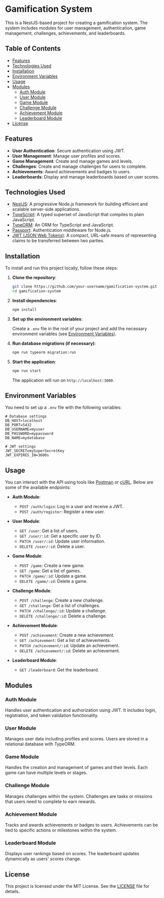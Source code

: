# Gamification System

This is a NestJS-based project for creating a gamification system. The system includes modules for user management, authentication, game management, challenges, achievements, and leaderboards.

## Table of Contents

- [Features](#features)
- [Technologies Used](#technologies-used)
- [Installation](#installation)
- [Environment Variables](#environment-variables)
- [Usage](#usage)
- [Modules](#modules)
  - [Auth Module](#auth-module)
  - [User Module](#user-module)
  - [Game Module](#game-module)
  - [Challenge Module](#challenge-module)
  - [Achievement Module](#achievement-module)
  - [Leaderboard Module](#leaderboard-module)
- [License](#license)

## Features

- **User Authentication**: Secure authentication using JWT.
- **User Management**: Manage user profiles and scores.
- **Game Management**: Create and manage games and levels.
- **Challenges**: Create and manage challenges for users to complete.
- **Achievements**: Award achievements and badges to users.
- **Leaderboards**: Display and manage leaderboards based on user scores.

## Technologies Used

- [NestJS](https://nestjs.com/): A progressive Node.js framework for building efficient and scalable server-side applications.
- [TypeScript](https://www.typescriptlang.org/): A typed superset of JavaScript that compiles to plain JavaScript.
- [TypeORM](https://typeorm.io/): An ORM for TypeScript and JavaScript.
- [Passport](http://www.passportjs.org/): Authentication middleware for Node.js.
- [JWT (JSON Web Tokens)](https://jwt.io/): A compact, URL-safe means of representing claims to be transferred between two parties.

## Installation

To install and run this project locally, follow these steps:

1. **Clone the repository**:

   ```bash
   git clone https://github.com/your-username/gamification-system.git
   cd gamification-system
   ```

2. **Install dependencies**:

   ```bash
   npm install
   ```

3. **Set up the environment variables**:

   Create a `.env` file in the root of your project and add the necessary environment variables (see [Environment Variables](#environment-variables)).

4. **Run database migrations (if necessary)**:

   ```bash
   npm run typeorm migration:run
   ```

5. **Start the application**:

   ```bash
   npm run start
   ```

   The application will run on `http://localhost:3000`.

## Environment Variables

You need to set up a `.env` file with the following variables:

```plaintext
# Database settings
DB_HOST=localhost
DB_PORT=5432
DB_USERNAME=myuser
DB_PASSWORD=mypassword
DB_NAME=mydatabase

# JWT settings
JWT_SECRET=mySuperSecretKey
JWT_EXPIRES_IN=3600s
```

## Usage

You can interact with the API using tools like [Postman](https://www.postman.com/) or [cURL](https://curl.se/). Below are some of the available endpoints:

- **Auth Module**:

  - `POST /auth/login`: Log in a user and receive a JWT.
  - `POST /auth/register`: Register a new user.

- **User Module**:

  - `GET /user`: Get a list of users.
  - `GET /user/:id`: Get a specific user by ID.
  - `PATCH /user/:id`: Update user information.
  - `DELETE /user/:id`: Delete a user.

- **Game Module**:

  - `POST /game`: Create a new game.
  - `GET /game`: Get a list of games.
  - `PATCH /game/:id`: Update a game.
  - `DELETE /game/:id`: Delete a game.

- **Challenge Module**:

  - `POST /challenge`: Create a new challenge.
  - `GET /challenge`: Get a list of challenges.
  - `PATCH /challenge/:id`: Update a challenge.
  - `DELETE /challenge/:id`: Delete a challenge.

- **Achievement Module**:

  - `POST /achievement`: Create a new achievement.
  - `GET /achievement`: Get a list of achievements.
  - `PATCH /achievement/:id`: Update an achievement.
  - `DELETE /achievement/:id`: Delete an achievement.

- **Leaderboard Module**:
  - `GET /leaderboard`: Get the leaderboard.

## Modules

### Auth Module

Handles user authentication and authorization using JWT. It includes login, registration, and token validation functionality.

### User Module

Manages user data including profiles and scores. Users are stored in a relational database with TypeORM.

### Game Module

Handles the creation and management of games and their levels. Each game can have multiple levels or stages.

### Challenge Module

Manages challenges within the system. Challenges are tasks or missions that users need to complete to earn rewards.

### Achievement Module

Tracks and awards achievements or badges to users. Achievements can be tied to specific actions or milestones within the system.

### Leaderboard Module

Displays user rankings based on scores. The leaderboard updates dynamically as users' scores change.

## License

This project is licensed under the MIT License. See the [LICENSE](LICENSE) file for details.
